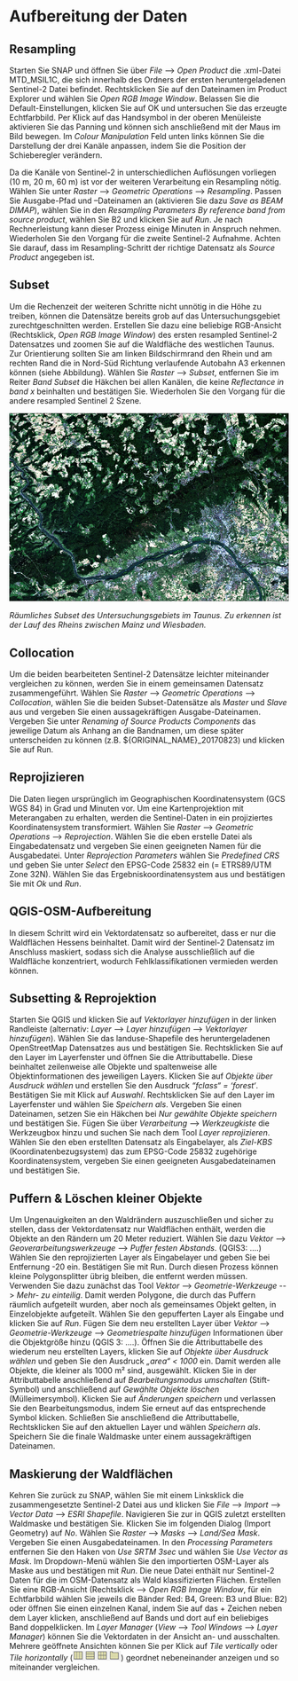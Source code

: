 # Aufbereitung der Daten
## Resampling
Starten Sie SNAP und öffnen Sie über *File* --> *Open Product* die .xml-Datei MTD_MSIL1C, die sich innerhalb des Ordners der ersten heruntergeladenen Sentinel-2 Datei befindet. Rechtsklicken Sie auf den Dateinamen im Product Explorer und wählen Sie *Open RGB Image Window*. Belassen Sie die Default-Einstellungen, klicken Sie auf OK und untersuchen Sie das erzeugte Echtfarbbild. Per Klick auf das Handsymbol in der oberen Menüleiste aktivieren Sie das Panning und können sich anschließend mit der Maus im Bild bewegen. Im *Colour Manipulation* Feld unten links können Sie die Darstellung der drei Kanäle anpassen, indem Sie die Position der Schieberegler verändern. 

Da die Kanäle von Sentinel-2 in unterschiedlichen Auflösungen vorliegen (10 m, 20 m, 60 m) ist vor der weiteren Verarbeitung ein Resampling nötig. Wählen Sie unter *Raster* --> *Geometric Operations* --> *Resampling*. Passen Sie Ausgabe-Pfad und –Dateinamen an (aktivieren Sie dazu *Save as BEAM DIMAP*), wählen Sie in den *Resampling Parameters By reference band from source product*, wählen Sie B2 und klicken Sie auf *Run*. Je nach Rechnerleistung kann dieser Prozess einige Minuten in Anspruch nehmen. Wiederholen Sie den Vorgang für die zweite Sentinel-2 Aufnahme. Achten Sie darauf, dass im Resampling-Schritt der richtige Datensatz als *Source Product* angegeben ist. 

## Subset
Um die Rechenzeit der weiteren Schritte nicht unnötig in die Höhe zu treiben, können die Datensätze bereits grob auf das Untersuchungsgebiet zurechtgeschnitten werden. Erstellen Sie dazu eine beliebige RGB-Ansicht (Rechtsklick, *Open RGB Image Window*) des ersten resampled Sentinel-2 Datensatzes und zoomen Sie auf die Waldfläche des westlichen Taunus. Zur Orientierung sollten Sie am linken Bildschirmrand den Rhein und am rechten Rand die in Nord-Süd Richtung verlaufende Autobahn A3 erkennen können (siehe Abbildung). Wählen Sie *Raster* --> *Subset*, entfernen Sie im Reiter *Band Subset* die Häkchen bei allen Kanälen, die keine *Reflectance in band x* beinhalten und bestätigen Sie. Wiederholen Sie den Vorgang für die andere resampled Sentinel 2 Szene. 

![AOI](/pages/09.Geovisualisierung/AOI_SNAP_Subset.png)

*Räumliches Subset des Untersuchungsgebiets im Taunus. Zu erkennen ist der Lauf des Rheins zwischen Mainz und Wiesbaden.*

## Collocation
Um die beiden bearbeiteten Sentinel-2 Datensätze leichter miteinander vergleichen zu können, werden Sie in einem gemeinsamen Datensatz zusammengeführt. Wählen Sie *Raster* --> *Geometric Operations* --> *Collocation*, wählen Sie die beiden Subset-Datensätze als *Master* und *Slave* aus und vergeben Sie einen aussagekräftigen Ausgabe-Dateinamen. Vergeben Sie unter *Renaming of Source Products Components* das jeweilige Datum als Anhang an die Bandnamen, um diese später unterscheiden zu können (z.B. ${ORIGINAL_NAME}_20170823) und klicken Sie auf Run. 

## Reprojizieren
Die Daten liegen ursprünglich im Geographischen Koordinatensystem (GCS WGS 84) in Grad und Minuten vor. Um eine Kartenprojektion mit Meterangaben zu erhalten, werden die Sentinel-Daten in ein projiziertes Koordinatensystem transformiert. Wählen Sie *Raster* --> *Geometric Operations* --> *Reprojection*. Wählen Sie die eben erstelle Datei als Eingabedatensatz und vergeben Sie einen geeigneten Namen für die Ausgabedatei. Unter *Reprojection Parameters* wählen Sie *Predefined CRS* und geben Sie unter *Select* den EPSG-Code 25832 ein (= ETRS89/UTM Zone 32N). Wählen Sie das Ergebniskoordinatensystem aus und bestätigen Sie mit *Ok* und *Run*. 

## QGIS-OSM-Aufbereitung
In diesem Schritt wird ein Vektordatensatz so aufbereitet, dass er nur die Waldflächen Hessens beinhaltet. Damit wird der Sentinel-2 Datensatz im Anschluss maskiert, sodass sich die Analyse ausschließlich auf die Waldfläche konzentriert, wodurch Fehlklassifikationen vermieden werden können.

## Subsetting & Reprojektion
Starten Sie QGIS und klicken Sie auf *Vektorlayer hinzufügen* in der linken Randleiste (alternativ: *Layer* --> *Layer hinzufügen* --> *Vektorlayer hinzufügen*). Wählen Sie das landuse-Shapefile des heruntergeladenen OpenStreetMap Datensatzes aus und bestätigen Sie. Rechtsklicken Sie auf den Layer im Layerfenster und öffnen Sie die Attributtabelle. Diese beinhaltet zeilenweise alle Objekte und spaltenweise alle Objektinformationen des jeweiligen Layers. Klicken Sie auf *Objekte über Ausdruck wählen* und erstellen Sie den Ausdruck *“fclass“ = ‘forest‘*. Bestätigen Sie mit Klick auf *Auswahl*. Rechtsklicken Sie auf den Layer im Layerfenster und wählen Sie *Speichern als*. Vergeben Sie einen Dateinamen, setzen Sie ein Häkchen bei *Nur gewählte Objekte speichern* und bestätigen Sie. Fügen Sie über *Verarbeitung* --> *Werkzeugkiste* die Werkzeugbox hinzu und suchen Sie nach dem Tool *Layer reprojizieren*. Wählen Sie den eben erstellten Datensatz als Eingabelayer, als *Ziel-KBS* (Koordinatenbezugsystem) das zum EPSG-Code 25832 zugehörige Koordinatensystem, vergeben Sie einen geeigneten Ausgabedateinamen und bestätigen Sie. 

## Puffern & Löschen kleiner Objekte
Um Ungenauigkeiten an den Waldrändern auszuschließen und sicher zu stellen, dass der Vektordatensatz nur Waldflächen enthält, werden die Objekte an den Rändern um 20 Meter reduziert. Wählen Sie dazu *Vektor* --> *Geoverarbeitungswerkzeuge* --> *Puffer festen Abstands*. (QGIS3: ....) Wählen Sie den reprojizierten Layer als Eingabelayer und geben Sie bei Entfernung -20 ein. Bestätigen Sie mit Run. Durch diesen Prozess können kleine Polygonsplitter übrig bleiben, die entfernt werden müssen. Verwenden Sie dazu zunächst das Tool *Vektor* --> *Geometrie-Werkzeuge* --> *Mehr- zu einteilig*. Damit werden Polygone, die durch das Puffern räumlich aufgeteilt wurden, aber noch als gemeinsames Objekt gelten, in Einzelobjekte aufgeteilt. Wählen Sie den gepufferten Layer als Eingabe und klicken Sie auf *Run*. Fügen Sie dem neu erstellten Layer über *Vektor* --> *Geometrie-Werkzeuge* --> *Geometriespalte hinzufügen* Informationen über die Objektgröße hinzu (QGIS 3: ....). Öffnen Sie die Attributtabelle des wiederum neu erstellten Layers, klicken Sie auf *Objekte über Ausdruck wählen* und geben Sie den Ausdruck *„area“ < 1000* ein. Damit werden alle Objekte, die kleiner als 1000 m² sind, ausgewählt. Klicken Sie in der Attributtabelle anschließend auf *Bearbeitungsmodus umschalten* (Stift-Symbol) und anschließend auf *Gewählte Objekte löschen* (Mülleimersymbol). Klicken Sie auf *Änderungen speichern* und verlassen Sie den Bearbeitungsmodus, indem Sie erneut auf das entsprechende Symbol klicken. Schließen Sie anschließend die Attributtabelle, Rechtsklicken Sie auf den aktuellen Layer und wählen *Speichern als*. Speichern Sie die finale Waldmaske unter einem aussagekräftigen Dateinamen.

## Maskierung der Waldflächen
Kehren Sie zurück zu SNAP, wählen Sie mit einem Linksklick die zusammengesetzte Sentinel-2 Datei aus und klicken Sie *File* --> *Import* --> *Vector Data* --> *ESRI Shapefile*. Navigieren Sie zur in QGIS zuletzt erstellten Waldmaske und bestätigen Sie. Klicken Sie im folgenden Dialog (Import Geometry) auf *No*. Wählen Sie *Raster* --> *Masks* --> *Land/Sea Mask*. Vergeben Sie einen Ausgabedateinamen. In den *Processing Parameters* entfernen Sie den Haken von *Use SRTM 3sec* und wählen Sie *Use Vector as Mask*. Im Dropdown-Menü wählen Sie den importierten OSM-Layer als Maske aus und bestätigen mit *Run*. Die neue Datei enthält nur Sentinel-2 Daten für die im OSM-Datensatz als Wald klassifizierten Flächen. Erstellen Sie eine RGB-Ansicht (Rechtsklick --> *Open RGB Image Window*, für ein Echtfarbbild wählen Sie jeweils die Bänder Red: B4, Green: B3 und Blue: B2) oder öffnen Sie einen einzelnen Kanal, indem Sie auf das + Zeichen neben dem Layer klicken, anschließend auf Bands und dort auf ein beliebiges Band doppelklicken. Im *Layer Manager* (*View* --> *Tool Windows* --> *Layer Manager*) können Sie die Vektordaten in der Ansicht an- und ausschalten. Mehrere geöffnete Ansichten können Sie per Klick auf *Tile vertically* oder *Tile horizontally* (![tileVertHor](/pages/09.Geovisualisierung/tileVertHor.png)) geordnet nebeneinander anzeigen und so miteinander vergleichen.
